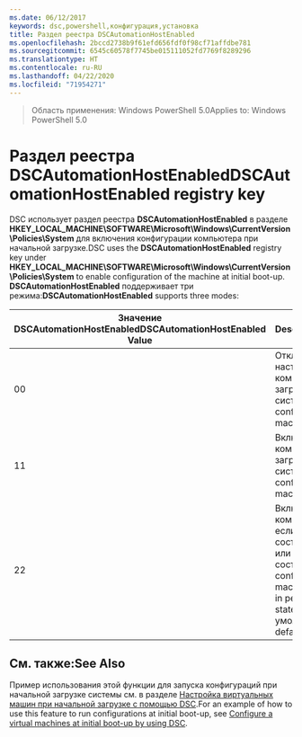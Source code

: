 ```yaml
---
ms.date: 06/12/2017
keywords: dsc,powershell,конфигурация,установка
title: Раздел реестра DSCAutomationHostEnabled
ms.openlocfilehash: 2bccd2738b9f61efd656fdf0f98cf71affdbe781
ms.sourcegitcommit: 6545c60578f7745be015111052fd7769f8289296
ms.translationtype: HT
ms.contentlocale: ru-RU
ms.lasthandoff: 04/22/2020
ms.locfileid: "71954271"
---
```

><span data-ttu-id="f4c28-103">Область применения: Windows PowerShell 5.0</span><span class="sxs-lookup"><span data-stu-id="f4c28-103">Applies to: Windows PowerShell 5.0</span></span>

# <a name="dscautomationhostenabled-registry-key"></a><span data-ttu-id="f4c28-104">Раздел реестра DSCAutomationHostEnabled</span><span class="sxs-lookup"><span data-stu-id="f4c28-104">DSCAutomationHostEnabled registry key</span></span>

<span data-ttu-id="f4c28-105">DSC использует раздел реестра **DSCAutomationHostEnabled** в разделе **HKEY_LOCAL_MACHINE\SOFTWARE\Microsoft\Windows\CurrentVersion\Policies\System** для включения конфигурации компьютера при начальной загрузке.</span><span class="sxs-lookup"><span data-stu-id="f4c28-105">DSC uses the **DSCAutomationHostEnabled** registry key under **HKEY_LOCAL_MACHINE\SOFTWARE\Microsoft\Windows\CurrentVersion\Policies\System** to enable configuration of the machine at initial boot-up.</span></span>
<span data-ttu-id="f4c28-106">**DSCAutomationHostEnabled** поддерживает три режима:</span><span class="sxs-lookup"><span data-stu-id="f4c28-106">**DSCAutomationHostEnabled** supports three modes:</span></span>

|  <span data-ttu-id="f4c28-107">Значение DSCAutomationHostEnabled</span><span class="sxs-lookup"><span data-stu-id="f4c28-107">DSCAutomationHostEnabled Value</span></span>  |  <span data-ttu-id="f4c28-108">Description</span><span class="sxs-lookup"><span data-stu-id="f4c28-108">Description</span></span>   |
|---|---|
<span data-ttu-id="f4c28-109">0</span><span class="sxs-lookup"><span data-stu-id="f4c28-109">0</span></span> | <span data-ttu-id="f4c28-110">Отключение настройки компьютера при загрузке системы.</span><span class="sxs-lookup"><span data-stu-id="f4c28-110">Disable configuring the machine at boot-up.</span></span> |
<span data-ttu-id="f4c28-111">1</span><span class="sxs-lookup"><span data-stu-id="f4c28-111">1</span></span> | <span data-ttu-id="f4c28-112">Включение настройки компьютера при загрузке системы.</span><span class="sxs-lookup"><span data-stu-id="f4c28-112">Enable configuring the machine at boot-up.</span></span> |
<span data-ttu-id="f4c28-113">2</span><span class="sxs-lookup"><span data-stu-id="f4c28-113">2</span></span> | <span data-ttu-id="f4c28-114">Включение настройки компьютера, только если DSC находится в состоянии ожидания или в текущем состоянии.</span><span class="sxs-lookup"><span data-stu-id="f4c28-114">Enable configuring the machine only if DSC is in pending or current state.</span></span> <span data-ttu-id="f4c28-115">Это значение по умолчанию.</span><span class="sxs-lookup"><span data-stu-id="f4c28-115">This is the default value.</span></span> |

## <a name="see-also"></a><span data-ttu-id="f4c28-116">См. также:</span><span class="sxs-lookup"><span data-stu-id="f4c28-116">See Also</span></span>

<span data-ttu-id="f4c28-117">Пример использования этой функции для запуска конфигураций при начальной загрузке системы см. в разделе [Настройка виртуальных машин при начальной загрузке с помощью DSC](bootstrapDsc.md).</span><span class="sxs-lookup"><span data-stu-id="f4c28-117">For an example of how to use this feature to run configurations at initial boot-up, see [Configure a virtual machines at initial boot-up by using DSC](bootstrapDsc.md).</span></span>
